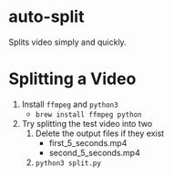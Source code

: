 # auto-split
Splits video simply and quickly.

# Splitting a Video
1. Install `ffmpeg` and `python3`
    - `brew install ffmpeg python`
2. Try splitting the test video into two
   1. Delete the output files if they exist
      - first_5_seconds.mp4
      - second_5_seconds.mp4
   2. `python3 split.py`

